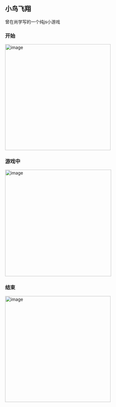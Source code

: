 ## 小鸟飞翔
曾在尚学写的一个纯js小游戏
### 开始
<img width="343" alt="image" src="https://user-images.githubusercontent.com/32792530/196587385-69e12a54-d4cb-4465-8d3e-8340c5fcc788.png">

### 游戏中
<img width="345" alt="image" src="https://user-images.githubusercontent.com/32792530/196587350-706bf4dc-1466-499f-9859-2ddbe58f58f0.png">

### 结束
<img width="343" alt="image" src="https://user-images.githubusercontent.com/32792530/196587424-3a92ce4b-390c-4973-8c65-341bb2fc1036.png">


